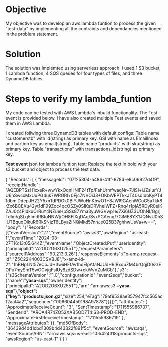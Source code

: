 # Objective

My objective was to develop an aws lambda funtion to process the given "test-data" by implementing all the contraints and dependancies mentioned in the problem statement. 

# Solution

The solution was implemted using serverless approach. I used 1 S3 bucket, 1 Lambda function, 4 SQS queues for four types of files, and three DynamoDB tables.

# Steps to verify my lambda_funtion

My code can be tested with AWS Lambda's inbuild functionality. The Test event is provided below. 
I have also created multiple Test events and saved them in AWS Lambda.

I created follwing three DynamoDB tables with default configs:
Table name "customerstb" with id(string) as primary key. GSI with name as EmailIndex and partion key as email(string).
Table name "products" with sku(string) as primary key.
Table "transactions" with transactions_id(string) as primary key.

**Test event** json for lambda funtion test:
Replace the text in bold with your s3 bucket and object to process the test data.

{
  "Records": [
    {
      "messageId": "07f25304-a486-41ff-878d-e8c06927d4f9",
      "receiptHandle": "AQEBPTSzH1cxeR+wwYkxQqnHNlF24tTp/FahUrmfwaqNr+7JiSI+iJZsIurYJU6hSwcxMxUuPG4uk7WRGRl+0Fjc7NVOiJ3+GKbWEPTkkJT40sdIdbKyPT41dbmiDdepJH22Y5xnTdPDOk0BIYJWuHnKhwOT+8JWl9GAenWCuG5aTkk8rZx6BCEXu42yt1dF99Zoc4qcOSZy0SIKsDRVheIWFZ+Rnq4r1pjA5RDyR0eIKZAJ0z4PldkuOrRuY4NZueHpSSs87Yma3yuWGVwp1e/7Xi6UZ3UOhNI/GgrjTdIm/gSLq5ImdRBtoNNWj/OH8FlXgDAq/SsxPGAenq/7GiME8YX1JQNvU0hSiUTBquqOikuR6RkSNjzT6LByaZiNQMkd57nnJe025B37ghhwUsVa+w==",
      "body": "{\"Records\":[{\"eventVersion\":\"2.1\",\"eventSource\":\"aws:s3\",\"awsRegion\":\"us-east-1\",\"eventTime\":\"2024-03-27T16:13:05.644Z\",\"eventName\":\"ObjectCreated:Put\",\"userIdentity\":{\"principalId\":\"A2OD2O6XU255T\"},\"requestParameters\":{\"sourceIPAddress\":\"90.213.3.26\"},\"responseElements\":{\"x-amz-request-id\":\"Z5C22K4003CSVBJ8\",\"x-amz-id-2\":\"1hBHpLNt57eCoJdH3wiiHFtAv1hqElpAfaNJUdHRIBxquZM4brQqjD0sGEOPu7mySmT5wOGvjgFsIUy8zdSDw+ckWvVZuMGb\"},\"s3\":{\"s3SchemaVersion\":\"1.0\",\"configurationId\":\"event2sqs\",\"bucket\":{\"name\":\"**yasa-sqs**\",\"ownerIdentity\":{\"principalId\":\"A2OD2O6XU255T\"},\"arn\":\"arn:aws:s3:::**yasa-sqs**\"},\"**object\":{\"key\":\"products.json.gz**\",\"size\":254,\"eTag\":\"79af9538ae357947fcc565ac12aaf4a2\",\"sequencer\":\"006604459198A97878\"}}}]}",
      "attributes": {
        "ApproximateReceiveCount": "3",
        "SentTimestamp": "1711555986707",
        "SenderId": "AROA4R74ZO52XAB5OD7T4:S3-PROD-END",
        "ApproximateFirstReceiveTimestamp": "1711555986719"
      },
      "messageAttributes": {},
      "md5OfBody": "36439d4dd1cbd1309b4d43322f891f5c",
      "eventSource": "aws:sqs",
      "eventSourceARN": "arn:aws:sqs:us-east-1:05424318:products-sqs",
      "awsRegion": "us-east-1"
    }
  ]
}


